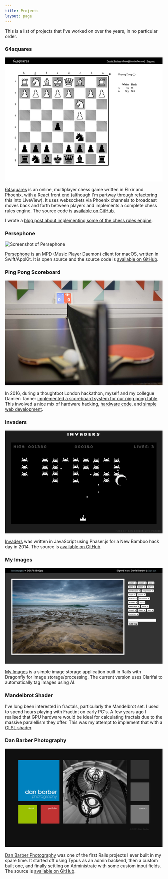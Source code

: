 ```yaml
---
title: Projects
layout: page
---
```


This is a list of projects that I've worked on over the years, in no particular
order.

### 64squares

![Screenshot of 64squares.club, partway through a game](images/chess.png)

[64squares](https://64squares.club) is an online, multiplayer chess game written
in Elixir and Phoenix, with a React front end (although I'm partway through
refactoring this into LiveView). It uses websockets via Phoenix channels to
broadcast moves back and forth between players and implements a complete chess
rules engine. The source code is [available on
GitHub](https://github.com/danbee/chess).

I wrote a [blog post about implementing some of the chess rules engine](/2018/08/10/chess-and-recursion-part-1).

### Persephone

![Screenshot of Persephone](https://persephone.fm/images/screenshot-dark.png)

[Persephone](https://persephone.fm) is an MPD (Music Player Daemon) client for macOS, written in
Swift/AppKit. It is open source and the source code is [available on
GitHub](https://github.com/danbee/persephone).

### Ping Pong Scoreboard

![Photo of the ping pong table with paddles, and the scoreboard iPad behind it](images/pingpong-table.jpg)

In 2016, during a thoughtbot London hackathon, myself and my collegue Damien
Tanner [implemented a scoreboard system for our ping pong table](https://thoughtbot.com/blog/building-a-ping-pong-scoreboard).
This involved a nice mix of hardware hacking, [hardware code](https://gist.github.com/danbee/820a17d0aa75f8900250),
and [simple web development](https://github.com/danbee/scoreboard).

### Invaders

![Screenshot of Invaders](images/invaders.png)

[Invaders](https://invaders.danbee.in) was written in JavaScript using Phaser.js
for a New Bamboo hack day in 2014. The source is [available on GitHub](https://github.com/danbee/invaders/tree/master).

### My Images

![Screenshot of my-images](images/my-images.png)

[My Images](https://github.com/danbee/my-images) is a simple image storage
application built in Rails with Dragonfly for image storage/processing. The
current version uses Clarifai to automatically tag images using AI.

### Mandelbrot Shader

<figure>
  <canvas class="glslCanvas shader" data-fragment-url="lib/mandelbrot.frag" width="1200" height="675"></canvas>
</figure>

I've long been interested in fractals, particularly the Mandelbrot set. I used
to spend hours playing with Fractint on early PC's. A few years ago I realised
that GPU hardware would be ideal for calculating fractals due to the massive
paralellism they offer. This was my attempt to implement that with a [GLSL
shader](https://github.com/danbee/shaders/blob/master/mandelbrot.frag).

<script type="text/javascript" src="/js/glsl-canvas.js"></script>

### Dan Barber Photography

![Screenshot of danbarberphoto.com](images/danbarberphoto.png)

[Dan Barber Photography](https://www.danbarberphoto.com/) was one of the first
Rails projects I ever built in my spare time. It started off using Typus as an
admin backend, then a custom built one, and finally settling on Administrate
with some custom input fields. The source is [available on
GitHub](https://github.com/danbee/danbarberphoto).
